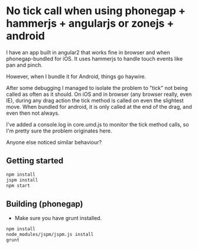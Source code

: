 No tick call when using phonegap + hammerjs + angularjs or zonejs + android
===========================================================================
I have an app built in angular2 that works fine in browser and when phonegap-bundled for iOS. It uses hammerjs to handle touch events like pan and pinch.

However, when I bundle it for Android, things go haywire.

After some debugging I managed to isolate the problem to "tick" not being called as often as it should. On iOS and in browser (any browser really, even IE), during any drag action the tick method is called on even the slightest move. When bundled for android, it is only called at the end of the drag, and even then not always.

I've added a console.log in core.umd.js to monitor the tick method calls, so I'm pretty sure the problem originates here.

Anyone else noticed similar behaviour?

Getting started
---------------
```bash
npm install
jspm install
npm start
```

Building (phonegap)
-------------------
* Make sure you have grunt installed.

```bash
npm install
node_modules/jspm/jspm.js install
grunt
```